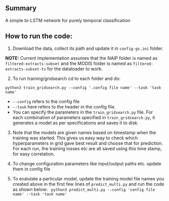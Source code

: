 ## Summary
A simple bi-LSTM network for purely temporal classification

## How to run the code:

1. Download the data, collect its path and update it in ```config-gs.ini``` folder.

**NOTE:** Current implementation assumes that the NAIP folder is named as ```filtered-extracts-subset``` and the MODIS folder is named as ```filtered-extracts-subset-ts``` for the dataloader to work.

2. To run training/gridsearch cd to each folder and do:
 
 ```python3 train_gridsearch.py --config '.config file name' --task 'task name'```


* ```--config``` refers to the config file
* ```--task``` here refers to the header in the config file. 
* You can specify the parameters in the ```train_gridsearch.py``` file. For each combination of parameters specified in ```train_gridsearch.py```, it generates a model as per specifications and saves it to disk.

3. Note that the models are given names based on timestamp when the training was started. This gives us easy way to check which hyperparameters in grid gave best result and choose that for prediction. For each run, the training losses etc are all saved using this time stamp, for easy correlation. 

4. To change configuration parameters like input/output paths etc. update them in config file

5. To evalulate a particular model, update the training model file names you created above in the first few lines of ```predict_multi.py``` and run the code as shown below: 
 ``` python3 predict_multi.py --config 'config file name' --task 'task name'```
